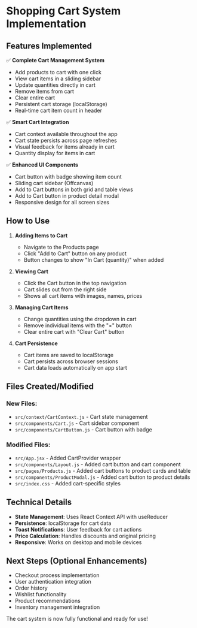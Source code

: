 # Shopping Cart System Implementation

## Features Implemented

✅ **Complete Cart Management System**
- Add products to cart with one click
- View cart items in a sliding sidebar
- Update quantities directly in cart
- Remove items from cart
- Clear entire cart
- Persistent cart storage (localStorage)
- Real-time cart item count in header

✅ **Smart Cart Integration**
- Cart context available throughout the app
- Cart state persists across page refreshes
- Visual feedback for items already in cart
- Quantity display for items in cart

✅ **Enhanced UI Components**
- Cart button with badge showing item count
- Sliding cart sidebar (Offcanvas)
- Add to Cart buttons in both grid and table views
- Add to Cart button in product detail modal
- Responsive design for all screen sizes

## How to Use

1. **Adding Items to Cart**
   - Navigate to the Products page
   - Click "Add to Cart" button on any product
   - Button changes to show "In Cart (quantity)" when added

2. **Viewing Cart**
   - Click the Cart button in the top navigation
   - Cart slides out from the right side
   - Shows all cart items with images, names, prices

3. **Managing Cart Items**
   - Change quantities using the dropdown in cart
   - Remove individual items with the "×" button
   - Clear entire cart with "Clear Cart" button

4. **Cart Persistence**
   - Cart items are saved to localStorage
   - Cart persists across browser sessions
   - Cart data loads automatically on app start

## Files Created/Modified

### New Files:
- `src/context/CartContext.js` - Cart state management
- `src/components/Cart.js` - Cart sidebar component
- `src/components/CartButton.js` - Cart button with badge

### Modified Files:
- `src/App.jsx` - Added CartProvider wrapper
- `src/components/Layout.js` - Added cart button and cart component
- `src/pages/Products.js` - Added cart buttons to product cards and table
- `src/components/ProductModal.js` - Added cart button to product details
- `src/index.css` - Added cart-specific styles

## Technical Details

- **State Management**: Uses React Context API with useReducer
- **Persistence**: localStorage for cart data
- **Toast Notifications**: User feedback for cart actions
- **Price Calculation**: Handles discounts and original pricing
- **Responsive**: Works on desktop and mobile devices

## Next Steps (Optional Enhancements)

- Checkout process implementation
- User authentication integration
- Order history
- Wishlist functionality
- Product recommendations
- Inventory management integration

The cart system is now fully functional and ready for use!
